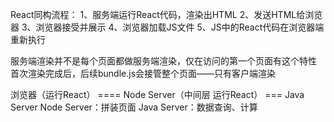 React同构流程：
1、服务端运行React代码，渲染出HTML
2、发送HTML给浏览器
3、浏览器接受并展示
4、浏览器加载JS文件
5、JS中的React代码在浏览器端重新执行

服务端渲染并不是每个页面都做服务端渲染，仅在访问的第一个页面有这个特性
首次渲染完成后，后续bundle.js会接管整个页面——只有客户端渲染

浏览器（运行React） ==== Node Server（中间层 运行React） === Java Server
Node Server：拼装页面
Java Server：数据查询、计算